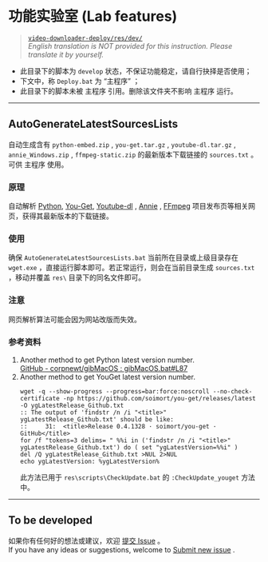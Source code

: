 # 功能实验室 (Lab features)
> [`video-downloader-deploy/res/dev/`](https://github.com/LussacZheng/video-downloader-deploy/tree/master/res/dev)  
> *English translation is NOT provided for this instruction. Please translate it by yourself.*

- 此目录下的脚本为 `develop` 状态，不保证功能稳定，请自行抉择是否使用；
- 下文中，称 `Deploy.bat` 为 “主程序” ；
- 此目录下的脚本未被 主程序 引用。删除该文件夹不影响 主程序 运行。

---

## AutoGenerateLatestSourcesLists

自动生成含有 `python-embed.zip` , `you-get.tar.gz` , `youtube-dl.tar.gz` , `annie_Windows.zip` , `ffmpeg-static.zip` 的最新版本下载链接的 `sources.txt` 。可供 主程序 使用。

### 原理
自动解析 [Python](https://www.python.org/downloads/windows/), [You-Get](https://pypi.org/project/you-get/#files), [Youtube-dl](https://github.com/ytdl-org/youtube-dl/releases/latest) , [Annie](https://github.com/iawia002/annie/releases/latest) , [FFmpeg](https://ffmpeg.zeranoe.com/builds/win64/static/) 项目发布页等相关网页，获得其最新版本的下载链接。

### 使用
确保 `AutoGenerateLatestSourcesLists.bat` 当前所在目录或上级目录存在 `wget.exe` ，直接运行脚本即可。若正常运行，则会在当前目录生成 `sources.txt` ，移动并覆盖 `res\` 目录下的同名文件即可。

### 注意
网页解析算法可能会因为网站改版而失效。

### 参考资料
1. Another method to get Python latest version number.   
   [GitHub - corpnewt/gibMacOS : gibMacOS.bat#L87](https://github.com/corpnewt/gibMacOS/blob/master/gibMacOS.bat#L87)
2. Another method to get YouGet latest version number.
   ```batch
   wget -q --show-progress --progress=bar:force:noscroll --no-check-certificate -np https://github.com/soimort/you-get/releases/latest -O ygLatestRelease_Github.txt
   :: The output of 'findstr /n /i "<title>" ygLatestRelease_Github.txt' should be like: 
   ::     31:  <title>Release 0.4.1328 · soimort/you-get · GitHub</title>
   for /f "tokens=3 delims= " %%i in ('findstr /n /i "<title>" ygLatestRelease_Github.txt') do ( set "ygLatestVersion=%%i" )
   del /Q ygLatestRelease_Github.txt >NUL 2>NUL
   echo ygLatestVersion: %ygLatestVersion%
   ```
   此方法已用于 `res\scripts\CheckUpdate.bat` 的 `:CheckUpdate_youget` 方法中。

---

## To be developed

如果你有任何好的想法或建议，欢迎 [提交 Issue](https://github.com/LussacZheng/video-downloader-deploy/issues) 。  
If you have any ideas or suggestions, welcome to [Submit new issue](https://github.com/LussacZheng/video-downloader-deploy/issues) .